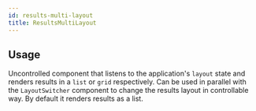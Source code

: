 ```yaml
---
id: results-multi-layout
title: ResultsMultiLayout
---
```


## Usage

Uncontrolled component that listens to the application's `layout` state and
renders results in a `list` or `grid` respectively. Can be used in parallel with the
`LayoutSwitcher` component to change the results layout in controllable way.
By default it renders results as a list.
